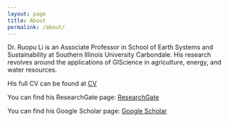 ```yaml
---
layout: page
title: About
permalink: /about/
---
```


Dr. Ruopu Li is an Associate Professor in School of Earth Systems and Sustainability at Southern Illinois University Carbondale. His research revolves around the applications of GIScience in agriculture, energy, and water resources.

His full CV can be found at [CV](https://cola.siu.edu/geography/_common/documents/faculty-cvs/li.pdf)

You can find his ResearchGate page:
[ResearchGate](https://www.researchgate.net/profile/Ruopu_Li)

You can find his Google Scholar page:
[Google Scholar](https://scholar.google.com/citations?user=arMExhwAAAAJ&hl=en)

[University Homepage]: https://cola.siu.edu/geography/faculty-staff/faculty/ruopu-li.php
